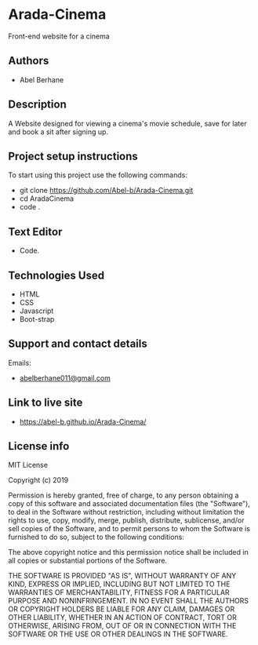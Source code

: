 # Arada-Cinema
Front-end website for a cinema

## Authors
* Abel Berhane

## Description

A Website designed for viewing a cinema's movie schedule, save for later and book a sit after signing up.

## Project setup instructions

To start using this project use the following commands:

- git clone https://github.com/Abel-b/Arada-Cinema.git
- cd AradaCinema
- code .

## Text Editor
* Code.
## Technologies Used

- HTML
- CSS
- Javascript
- Boot-strap

## Support and contact details

Emails: 
* abelberhane011@gmail.com

## Link to live site

* https://abel-b.github.io/Arada-Cinema/

## License info

MIT License

Copyright (c) 2019

Permission is hereby granted, free of charge, to any person obtaining a copy of this software and associated documentation files (the "Software"), to deal in the Software without restriction, including without limitation the rights to use, copy, modify, merge, publish, distribute, sublicense, and/or sell copies of the Software, and to permit persons to whom the Software is furnished to do so, subject to the following conditions:

The above copyright notice and this permission notice shall be included in all copies or substantial portions of the Software.

THE SOFTWARE IS PROVIDED "AS IS", WITHOUT WARRANTY OF ANY KIND, EXPRESS OR IMPLIED, INCLUDING BUT NOT LIMITED TO THE WARRANTIES OF MERCHANTABILITY, FITNESS FOR A PARTICULAR PURPOSE AND NONINFRINGEMENT. IN NO EVENT SHALL THE AUTHORS OR COPYRIGHT HOLDERS BE LIABLE FOR ANY CLAIM, DAMAGES OR OTHER LIABILITY, WHETHER IN AN ACTION OF CONTRACT, TORT OR OTHERWISE, ARISING FROM, OUT OF OR IN CONNECTION WITH THE SOFTWARE OR THE USE OR OTHER DEALINGS IN THE SOFTWARE.
